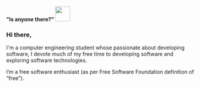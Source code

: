 #### "Is anyone there?" <img src="https://emojis.slackmojis.com/emojis/images/1460579133/354/doom_look.gif" width="40" height="40"/>

### Hi there,
 
I'm a computer engineering student whose passionate about developing software, I devote much of my free time to developing software and exploring software technologies. 

I’m a free software enthusiast (as per Free Software Foundation definition of “free”).
